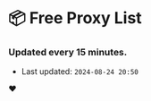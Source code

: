 # :package: Free Proxy List
### Updated every 15 minutes.

- Last updated: `2024-08-24 20:50`

:heart:
